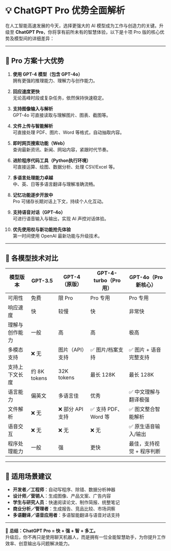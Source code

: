 # 💡 ChatGPT Pro 优势全面解析

在人工智能高速发展的今天，选择更强大的 AI 模型成为工作与创造力的关键。升级至 **ChatGPT Pro**，你将享有前所未有的智慧体验，以下是十项 Pro 版的核心优势及模型间的详细差异：

---

## 🔰 Pro 方案十大优势

1. **使用 GPT-4 模型（包含 GPT-4o）**  
   拥有更强的推理能力、理解力与创作能力。

2. **回应速度更快**  
   无论高峰时段或复杂任务，依然保持快速稳定。

3. **支持图像输入与解析**  
   GPT-4o 可直接读取与理解图片、图表、截图等。

4. **文件上传与智能解析**  
   可直接处理 PDF、图片、Word 等格式，自动抽取内容。

5. **即时网页搜索功能（Web）**  
   查询最新资讯、新闻、网站内容，紧跟时代节奏。

6. **进阶程序代码工具（Python执行环境）**  
   可直接运算、绘图、数据分析、处理 CSV/Excel 等。

7. **多语言处理能力卓越**  
   中、英、日等多语言翻译与理解准确流畅。

8. **记忆功能逐步开放中**  
   Pro 可储存长期对话上下文，持续个人化互动。

9. **支持语音对话（GPT-4o）**  
   可进行语音输入与输出，实现 AI 声控对话体验。

10. **优先使用权与新功能抢先体验**  
    第一时间使用 OpenAI 最新功能与升级技术。

---

## 🧠 各模型技术对比

| 模型版本         | GPT-3.5            | GPT-4（原版）        | GPT-4-turbo（Pro 用） | GPT-4o（Pro 新核心）        |
|------------------|--------------------|-----------------------|-------------------------|------------------------------|
| 可用性           | 免费               | 限 Pro                | Pro 专用                | Pro 专用                    |
| 响应速度         | 快                 | 较慢                  | 快                      | 非常快                      |
| 理解与创作能力   | 一般               | 高                    | 高                      | 极高                        |
| 多模态支持       | ❌ 无               | 图片（API）支持       | ✅ 图片/档案支持         | ✅ 图片 + 语音完整支持       |
| 支持上下文长度   | 约 8K tokens       | 32K tokens            | 最长 128K               | 最长 128K                   |
| 语言能力         | 偏英文             | 多语言佳              | 优秀                    | ✅ 中文理解与翻译极强       |
| 文件解析         | ❌ 无               | ❌ 部分 API 支持      | ✅ 支持 PDF、Word 等     | ✅ 图文整合智能解析          |
| 语音交互         | ❌ 无               | ❌ 无                 | ❌ 无                   | ✅ 原生语音输入/输出         |
| 程序处理能力     | 一般               | 强                    | 更快                    | 最佳，支持视觉 + 程序判断   |

---

## 🚀 适用场景建议

- **开发者／工程师**：自动写程序、除错、数据分析神器  
- **设计师／营销人**：生成图像、产品文案、广告内容  
- **学生与研究人员**：快速阅读论文、制作简报、统整笔记  
- **商业分析／管理者**：生成报告、竞品比较、市场洞察  
- **多语翻译／语音应用者**：多语智能翻译与语音对话支持  

---

🌟 **总结：ChatGPT Pro = 快 + 强 + 智 + 多工。**  
升级后，你不再只是使用聊天机器人，而是拥有一位全能智慧助手，为你提升工作效率、创意输出与问题解决能力。
